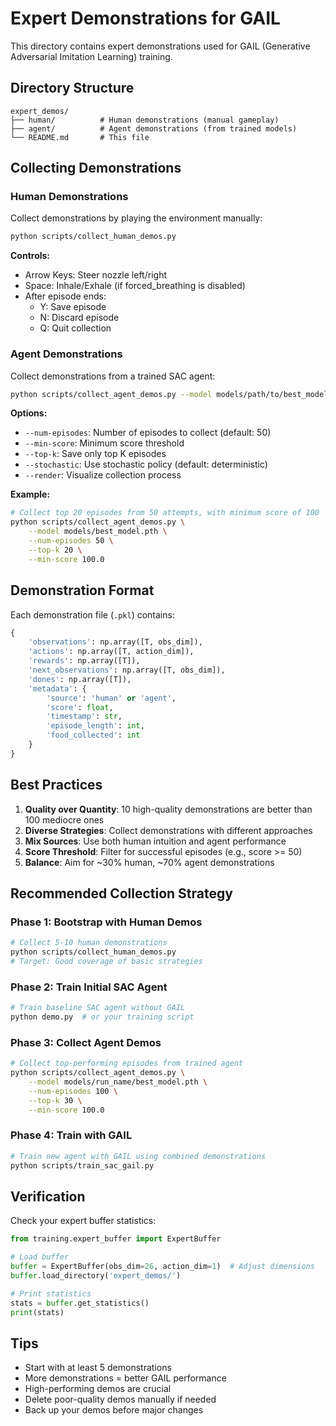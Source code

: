 # Expert Demonstrations for GAIL

This directory contains expert demonstrations used for GAIL (Generative Adversarial Imitation Learning) training.

## Directory Structure

```
expert_demos/
├── human/          # Human demonstrations (manual gameplay)
├── agent/          # Agent demonstrations (from trained models)
└── README.md       # This file
```

## Collecting Demonstrations

### Human Demonstrations

Collect demonstrations by playing the environment manually:

```bash
python scripts/collect_human_demos.py
```

**Controls:**
- Arrow Keys: Steer nozzle left/right
- Space: Inhale/Exhale (if forced_breathing is disabled)
- After episode ends:
  - Y: Save episode
  - N: Discard episode
  - Q: Quit collection

### Agent Demonstrations

Collect demonstrations from a trained SAC agent:

```bash
python scripts/collect_agent_demos.py --model models/path/to/best_model.pth
```

**Options:**
- `--num-episodes`: Number of episodes to collect (default: 50)
- `--min-score`: Minimum score threshold
- `--top-k`: Save only top K episodes
- `--stochastic`: Use stochastic policy (default: deterministic)
- `--render`: Visualize collection process

**Example:**
```bash
# Collect top 20 episodes from 50 attempts, with minimum score of 100
python scripts/collect_agent_demos.py \
    --model models/best_model.pth \
    --num-episodes 50 \
    --top-k 20 \
    --min-score 100.0
```

## Demonstration Format

Each demonstration file (`.pkl`) contains:
```python
{
    'observations': np.array([T, obs_dim]),
    'actions': np.array([T, action_dim]),
    'rewards': np.array([T]),
    'next_observations': np.array([T, obs_dim]),
    'dones': np.array([T]),
    'metadata': {
        'source': 'human' or 'agent',
        'score': float,
        'timestamp': str,
        'episode_length': int,
        'food_collected': int
    }
}
```

## Best Practices

1. **Quality over Quantity**: 10 high-quality demonstrations are better than 100 mediocre ones
2. **Diverse Strategies**: Collect demonstrations with different approaches
3. **Mix Sources**: Use both human intuition and agent performance
4. **Score Threshold**: Filter for successful episodes (e.g., score >= 50)
5. **Balance**: Aim for ~30% human, ~70% agent demonstrations

## Recommended Collection Strategy

### Phase 1: Bootstrap with Human Demos
```bash
# Collect 5-10 human demonstrations
python scripts/collect_human_demos.py
# Target: Good coverage of basic strategies
```

### Phase 2: Train Initial SAC Agent
```bash
# Train baseline SAC agent without GAIL
python demo.py  # or your training script
```

### Phase 3: Collect Agent Demos
```bash
# Collect top-performing episodes from trained agent
python scripts/collect_agent_demos.py \
    --model models/run_name/best_model.pth \
    --num-episodes 100 \
    --top-k 30 \
    --min-score 100.0
```

### Phase 4: Train with GAIL
```bash
# Train new agent with GAIL using combined demonstrations
python scripts/train_sac_gail.py
```

## Verification

Check your expert buffer statistics:

```python
from training.expert_buffer import ExpertBuffer

# Load buffer
buffer = ExpertBuffer(obs_dim=26, action_dim=1)  # Adjust dimensions
buffer.load_directory('expert_demos/')

# Print statistics
stats = buffer.get_statistics()
print(stats)
```

## Tips

- Start with at least 5 demonstrations
- More demonstrations = better GAIL performance
- High-performing demos are crucial
- Delete poor-quality demos manually if needed
- Back up your demos before major changes
